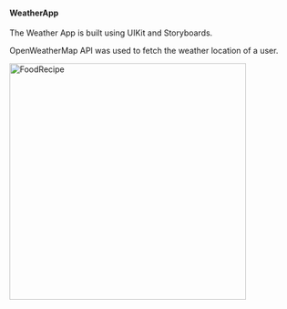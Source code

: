 #### WeatherApp

The Weather App is built using UIKit and Storyboards.
 
OpenWeatherMap API was used to fetch the weather location of a user.

<img width="415" alt="FoodRecipe" src=https://github.com/wptechprodigy/WeatherApp/assets/22558674/26a2d043-4c39-451e-b24c-397f707a18c4>
